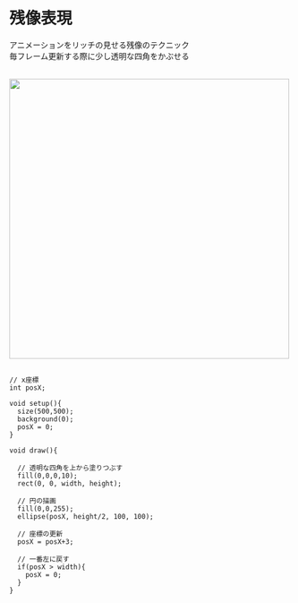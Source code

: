# 残像表現

アニメーションをリッチの見せる残像のテクニック<br>
毎フレーム更新する際に少し透明な四角をかぶせる<br><br>


<img src="https://github.com/55Kaerukun/Processing/blob/master/images/afterimage.png" width="500px">

```

// x座標
int posX;

void setup(){
  size(500,500);
  background(0);
  posX = 0;
}

void draw(){
  
  // 透明な四角を上から塗りつぶす
  fill(0,0,0,10);
  rect(0, 0, width, height);

  // 円の描画
  fill(0,0,255);
  ellipse(posX, height/2, 100, 100);
  
  // 座標の更新
  posX = posX+3;
  
  // 一番左に戻す
  if(posX > width){
    posX = 0;
  }
}

```


